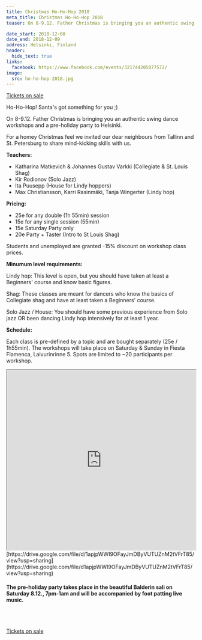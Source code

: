 ```yaml
---
title: Christmas Ho-Ho-Hop 2018
meta_title: Christmas Ho-Ho-Hop 2018
teaser: On 8-9.12. Father Christmas is bringing you an authentic swing dance workshops and a pre-holiday party to Helsinki. 

date_start: 2018-12-08
date_end: 2018-12-09
address: Helsinki, Finland
header:
  hide_text: true
links:
  facebook: https://www.facebook.com/events/321744205077572/
image:
  src: ho-ho-hop-2018.jpg
---
```

<a href="https://blackpepperswing.com/register/" target="_blank" class="button">Tickets on sale</a>

Ho-Ho-Hop! Santa's got something for you ;) 

On 8-9.12. Father Christmas is bringing you an authentic swing dance workshops and a pre-holiday party to Helsinki. 

For a homey Christmas feel we invited our dear neighbours from Tallinn and St. Petersburg to share mind-kicking skills with us. 

**Teachers:**

- Katharina Matkevich & Johannes Gustav Varkki (Collegiate & St. Louis Shag)
- Kir Rodionov (Solo Jazz)
- Ita Puusepp (House for Lindy hoppers)
- Max Christiansson, Karri Rasinmäki, Tanja Wingerter (Lindy hop)


**Pricing:**

- 25e for any double (1h 55min) session
- 15e for any single session (55min)
- 15e Saturday Party only	
- 20e Party + Taster (Intro to St Louis Shag)

Students and unemployed are granted -15% discount on workshop class prices.

**Minumum level requirements:**

Lindy hop: This level is open, but you should have taken at least a Beginners' course and know basic figures.

Shag: These classes are meant for dancers who know the basics of Collegiate shag and have at least taken a Beginners' course.

Solo Jazz / House: You should have some previous experience from Solo jazz OR been dancing Lindy hop intensively for at least 1 year.

**Schedule:**

Each class is pre-defined by a topic and are bought separately (25e / 1h55min). The workshops will take place on Saturday & Sunday in Fiesta Flamenca, Laivurinrinne 5. Spots are limited to ~20 participants per workshop. 

<iframe src="https://drive.google.com/file/d/1apjpWWI9OFayJmDByVUTUZnM2tVFrT85/preview" width="640" height="480" style="width:100%;"></iframe>
[https://drive.google.com/file/d/1apjpWWI9OFayJmDByVUTUZnM2tVFrT85/view?usp=sharing](https://drive.google.com/file/d1apjpWWI9OFayJmDByVUTUZnM2tVFrT85/view?usp=sharing)

#### The pre-holiday party takes place in the beautiful Balderin sali on Saturday 8.12., 7pm-1am and will be accompanied by foot patting live music.

<br><br>

<a href="https://blackpepperswing.com/register/" target="_blank" class="button">Tickets on sale</a>


